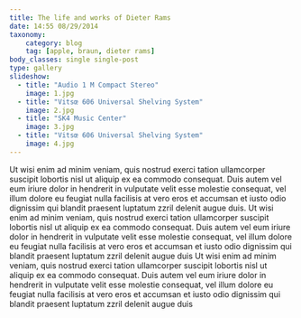 ```yaml
---
title: The life and works of Dieter Rams
date: 14:55 08/29/2014
taxonomy:
    category: blog
    tag: [apple, braun, dieter rams]
body_classes: single single-post
type: gallery
slideshow:
  - title: "Audio 1 M Compact Stereo"
    image: 1.jpg
  - title: "Vitsœ 606 Universal Shelving System"
    image: 2.jpg
  - title: "SK4 Music Center"
    image: 3.jpg
  - title: "Vitsœ 606 Universal Shelving System"
    image: 4.jpg
---
```


Ut wisi enim ad minim veniam, quis nostrud exerci tation ullamcorper suscipit lobortis nisl ut aliquip ex ea commodo consequat. Duis autem vel eum iriure dolor in hendrerit in vulputate velit esse molestie consequat, vel illum dolore eu feugiat nulla facilisis at vero eros et accumsan et iusto odio dignissim qui blandit praesent luptatum zzril delenit augue duis. Ut wisi enim ad minim veniam, quis nostrud exerci tation ullamcorper suscipit lobortis nisl ut aliquip ex ea commodo consequat. Duis autem vel eum iriure dolor in hendrerit in vulputate velit esse molestie consequat, vel illum dolore eu feugiat nulla facilisis at vero eros et accumsan et iusto odio dignissim qui blandit praesent luptatum zzril delenit augue duis Ut wisi enim ad minim veniam, quis nostrud exerci tation ullamcorper suscipit lobortis nisl ut aliquip ex ea commodo consequat. Duis autem vel eum iriure dolor in hendrerit in vulputate velit esse molestie consequat, vel illum dolore eu feugiat nulla facilisis at vero eros et accumsan et iusto odio dignissim qui blandit praesent luptatum zzril delenit augue duis

